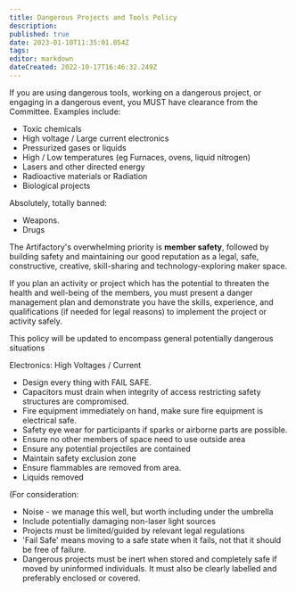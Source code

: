 ```yaml
---
title: Dangerous Projects and Tools Policy
description: 
published: true
date: 2023-01-10T11:35:01.054Z
tags: 
editor: markdown
dateCreated: 2022-10-17T16:46:32.249Z
---
```


If you are using dangerous tools, working on a dangerous project, or engaging in a dangerous event, you MUST have clearance from the Committee. Examples include:

- Toxic chemicals
- High voltage / Large current electronics
- Pressurized gases or liquids
- High / Low temperatures (eg Furnaces, ovens, liquid nitrogen)
- Lasers and other directed energy
- Radioactive materials or Radiation
- Biological projects

Absolutely, totally banned:

- Weapons.
- Drugs

The Artifactory's overwhelming priority is **member safety**, followed by building safety and maintaining our good reputation as a legal, safe, constructive, creative, skill-sharing and technology-exploring maker space.

If you plan an activity or project which has the potential to threaten the health and well-being of the members, you must present a danger management plan and demonstrate you have the skills, experience, and qualifications (if needed for legal reasons) to implement the project or activity safely.

This policy will be updated to encompass general potentially dangerous situations

Electronics: High Voltages / Current

- Design every thing with FAIL SAFE.
- Capacitors must drain when integrity of access restricting safety structures are compromised.
- Fire equipment immediately on hand, make sure fire equipment is electrical safe.
- Safety eye wear for participants if sparks or airborne parts are possible.
- Ensure no other members of space need to use outside area
- Ensure any potential projectiles are contained
- Maintain safety exclusion zone
- Ensure flammables are removed from area.
- Liquids removed

(For consideration:

- Noise - we manage this well, but worth including under the umbrella
- Include potentially damaging non-laser light sources
- Projects must be limited/guided by relevant legal regulations
- 'Fail Safe' means moving to a safe state when it fails, not that it should be free of failure.
- Dangerous projects must be inert when stored and completely safe if moved by uninformed individuals. It must also be clearly labelled and preferably enclosed or covered.
